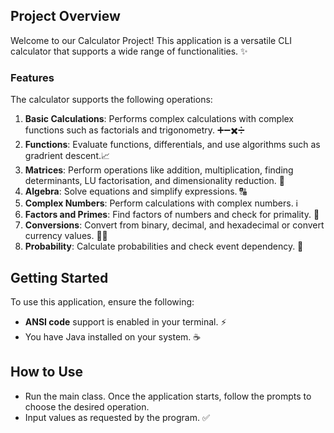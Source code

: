 ## Project Overview
Welcome to our Calculator Project! This application is a versatile CLI calculator that supports a wide range of functionalities. ✨

### Features
The calculator supports the following operations:

1. **Basic Calculations**: Performs complex calculations with complex functions such as factorials and trigonometry. ➕➖✖️➗
2. **Functions**: Evaluate functions, differentials, and use algorithms such as gradrient descent.📈
3. **Matrices**: Perform operations like addition, multiplication, finding determinants, LU factorisation, and dimensionality reduction. 🧮
4. **Algebra**: Solve equations and simplify expressions. 🔠
5. **Complex Numbers**: Perform calculations with complex numbers. ℹ️
6. **Factors and Primes**: Find factors of numbers and check for primality. 🔎
7. **Conversions**: Convert from binary, decimal, and hexadecimal or convert currency values. 💾💵
8. **Probability**: Calculate probabilities and check event dependency. 🎲

## Getting Started
To use this application, ensure the following:

- **ANSI code** support is enabled in your terminal. ⚡
- You have Java installed on your system. ☕

## How to Use
- Run the main class. Once the application starts, follow the prompts to choose the desired operation.
- Input values as requested by the program. ✅
